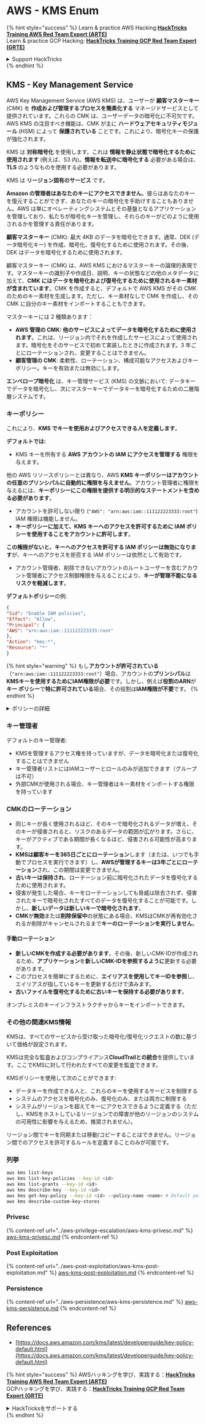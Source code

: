 # AWS - KMS Enum

{% hint style="success" %}
Learn & practice AWS Hacking:<img src="../../../.gitbook/assets/image (1) (1) (1) (1).png" alt="" data-size="line">[**HackTricks Training AWS Red Team Expert (ARTE)**](https://training.hacktricks.xyz/courses/arte)<img src="../../../.gitbook/assets/image (1) (1) (1) (1).png" alt="" data-size="line">\
Learn & practice GCP Hacking: <img src="../../../.gitbook/assets/image (2) (1).png" alt="" data-size="line">[**HackTricks Training GCP Red Team Expert (GRTE)**<img src="../../../.gitbook/assets/image (2) (1).png" alt="" data-size="line">](https://training.hacktricks.xyz/courses/grte)

<details>

<summary>Support HackTricks</summary>

* Check the [**subscription plans**](https://github.com/sponsors/carlospolop)!
* **Join the** 💬 [**Discord group**](https://discord.gg/hRep4RUj7f) or the [**telegram group**](https://t.me/peass) or **follow** us on **Twitter** 🐦 [**@hacktricks\_live**](https://twitter.com/hacktricks_live)**.**
* **Share hacking tricks by submitting PRs to the** [**HackTricks**](https://github.com/carlospolop/hacktricks) and [**HackTricks Cloud**](https://github.com/carlospolop/hacktricks-cloud) github repos.

</details>
{% endhint %}

## KMS - Key Management Service

AWS Key Management Service (AWS KMS) は、ユーザーが **顧客マスターキー** (CMK) を **作成および管理するプロセスを簡素化する** マネージドサービスとして提供されています。これらの CMK は、ユーザーデータの暗号化に不可欠です。AWS KMS の注目すべき機能は、CMK が主に **ハードウェアセキュリティモジュール** (HSM) によって **保護されている** ことです。これにより、暗号化キーの保護が強化されます。

KMS は **対称暗号化** を使用します。これは **情報を静止状態で暗号化するために使用されます** (例えば、S3 内)。**情報を転送中に暗号化する** 必要がある場合は、**TLS** のようなものを使用する必要があります。

KMS は **リージョン固有のサービス** です。

**Amazon の管理者はあなたのキーにアクセスできません**。彼らはあなたのキーを復元することができず、あなたのキーの暗号化を手助けすることもありません。AWS は単にオペレーティングシステムとその基盤となるアプリケーションを管理しており、私たちが暗号化キーを管理し、それらのキーがどのように使用されるかを管理する責任があります。

**顧客マスターキー** (CMK): 最大 4KB のデータを暗号化できます。通常、DEK (データ暗号化キー) を作成、暗号化、復号化するために使用されます。その後、DEK はデータを暗号化するために使用されます。

顧客マスターキー (CMK) は、AWS KMS におけるマスターキーの論理的表現です。マスターキーの識別子や作成日、説明、キーの状態などの他のメタデータに加えて、**CMK にはデータを暗号化および復号化するために使用されるキー素材が含まれています**。CMK を作成すると、デフォルトで AWS KMS がその CMK のためのキー素材を生成します。ただし、キー素材なしで CMK を作成し、その CMK に自分のキー素材をインポートすることもできます。

マスターキーには 2 種類あります：

* **AWS 管理の CMK: 他のサービスによってデータを暗号化するために使用されます**。これは、リージョン内でそれを作成したサービスによって使用されます。暗号化をそのサービスで初めて実装したときに作成されます。3 年ごとにローテーションされ、変更することはできません。
* **顧客管理の CMK**: 柔軟性、ローテーション、構成可能なアクセスおよびキー ポリシー。キーを有効または無効にします。

**エンベロープ暗号化** は、キー管理サービス (KMS) の文脈において: データキーでデータを暗号化し、次にマスターキーでデータキーを暗号化するための二層階層システムです。

### キーポリシー

これにより、**KMS でキーを使用およびアクセスできる人を定義します**。

**デフォルトでは:**

*   KMS キーを所有する **AWS アカウントの IAM にアクセスを管理する** 権限を与えます。

他の AWS リソースポリシーとは異なり、AWS **KMS キーポリシーはアカウントの任意のプリンシパルに自動的に権限を与えません**。アカウント管理者に権限を与えるには、**キーポリシーにこの権限を提供する明示的なステートメントを含める必要があります**。

* アカウントを許可しない限り (`"AWS": "arn:aws:iam::111122223333:root"`) IAM 権限は機能しません。
*   **キーポリシーに加えて、KMS キーへのアクセスを許可するために IAM ポリシーを使用することをアカウントに許可します**。

**この権限がないと、キーへのアクセスを許可する IAM ポリシーは無効になります**が、キーへのアクセスを拒否する IAM ポリシーは依然として有効です。
* アカウント管理者、削除できないアカウントのルートユーザーを含むアカウント管理者にアクセス制御権限を与えることにより、**キーが管理不能になるリスクを軽減します**。

**デフォルトポリシー**の例:
```json
{
"Sid": "Enable IAM policies",
"Effect": "Allow",
"Principal": {
"AWS": "arn:aws:iam::111122223333:root"
},
"Action": "kms:*",
"Resource": "*"
}
```
{% hint style="warning" %}
もし**アカウントが許可されている**（`"arn:aws:iam::111122223333:root"`）場合、アカウントの**プリンシパル**は**KMSキーを使用するためにIAM権限が必要**です。しかし、例えば**役割のARN**が**キー ポリシー**で**特に許可されている**場合、その役割は**IAM権限が不要**です。
{% endhint %}

<details>

<summary>ポリシーの詳細</summary>

ポリシーのプロパティ:

* JSONベースのドキュメント
* リソース --> 影響を受けるリソース（"\*"も可）
* アクション --> kms:Encrypt, kms:Decrypt, kms:CreateGrant ...（権限）
* 効果 --> Allow/Deny
* プリンシパル --> 影響を受けるarn
* 条件（オプション） --> 権限を与える条件

グラント:

* AWSアカウント内の別のAWSプリンシパルに権限を委任することを許可します。AWS KMS APIを使用して作成する必要があります。CMK識別子、グラントを受けるプリンシパル、および必要な操作レベル（Decrypt, Encrypt, GenerateDataKey...）を指定できます。
* グラントが作成されると、GrantTokenとGrantIDが発行されます。

**アクセス**:

* **キー ポリシー**を介して -- これが存在する場合、IAMポリシーよりも**優先されます**
* **IAMポリシー**を介して
* **グラント**を介して

</details>

### キー管理者

デフォルトのキー管理者:

* KMSを管理するアクセス権を持っていますが、データを暗号化または復号化することはできません
* キー管理者リストにはIAMユーザーとロールのみが追加できます（グループは不可）
* 外部CMKが使用される場合、キー管理者はキー素材をインポートする権限を持っています

### CMKのローテーション

* 同じキーが長く使用されるほど、そのキーで暗号化されるデータが増え、そのキーが侵害されると、リスクのあるデータの範囲が広がります。さらに、キーがアクティブである期間が長くなるほど、侵害される可能性が高まります。
* **KMSは顧客キーを365日ごとにローテーション**します（または、いつでも手動でプロセスを実行できます）し、**AWSが管理するキーは3年ごとにローテーション**され、この期間は変更できません。
* **古いキーは保持され**、ローテーション前に暗号化されたデータを復号化するために使用されます。
* 侵害が発生した場合、キーをローテーションしても脅威は除去されず、侵害されたキーで暗号化されたすべてのデータを復号化することが可能です。しかし、**新しいデータは新しいキーで暗号化されます**。
* **CMK**が**無効**または**削除保留中**の状態にある場合、KMSはCMKが再有効化されるか削除がキャンセルされるまで**キーのローテーションを実行しません**。

#### 手動ローテーション

* **新しいCMKを作成する必要があります**。その後、新しいCMK-IDが作成されるため、**アプリケーション**を**新しいCMK-IDを参照するように**更新する必要があります。
* このプロセスを簡単にするために、**エイリアスを使用してキーIDを参照**し、エイリアスが指しているキーを更新するだけで済みます。
* **古いファイルを復号化するために古いキーを保持する必要があります**。

オンプレミスのキーインフラストラクチャからキーをインポートできます。

### その他の関連KMS情報

KMSは、すべてのサービスから受け取った暗号化/復号化リクエストの数に基づいて価格が設定されます。

KMSは完全な監査およびコンプライアンス**CloudTrailとの統合**を提供しています。ここでKMSに対して行われたすべての変更を監査できます。

KMSポリシーを使用して次のことができます:

* データキーを作成できる人と、これらのキーを使用するサービスを制限する
* システムのアクセスを暗号化のみ、復号化のみ、または両方に制限する
* システムがリージョンを超えてキーにアクセスできるように定義する（ただし、KMSをホストしているリージョンでの障害が他のリージョンのシステムの可用性に影響を与えるため、推奨されません）。

リージョン間でキーを同期または移動/コピーすることはできません。リージョン間でのアクセスを許可するルールを定義することのみが可能です。

### 列挙
```bash
aws kms list-keys
aws kms list-key-policies --key-id <id>
aws kms list-grants --key-id <id>
aws kms describe-key --key-id <id>
aws kms get-key-policy --key-id <id> --policy-name <name> # Default policy name is "default"
aws kms describe-custom-key-stores
```
### Privesc

{% content-ref url="../aws-privilege-escalation/aws-kms-privesc.md" %}
[aws-kms-privesc.md](../aws-privilege-escalation/aws-kms-privesc.md)
{% endcontent-ref %}

### Post Exploitation

{% content-ref url="../aws-post-exploitation/aws-kms-post-exploitation.md" %}
[aws-kms-post-exploitation.md](../aws-post-exploitation/aws-kms-post-exploitation.md)
{% endcontent-ref %}

### Persistence

{% content-ref url="../aws-persistence/aws-kms-persistence.md" %}
[aws-kms-persistence.md](../aws-persistence/aws-kms-persistence.md)
{% endcontent-ref %}

## References

* [https://docs.aws.amazon.com/kms/latest/developerguide/key-policy-default.html](https://docs.aws.amazon.com/kms/latest/developerguide/key-policy-default.html)

{% hint style="success" %}
AWSハッキングを学び、実践する：<img src="../../../.gitbook/assets/image (1) (1) (1) (1).png" alt="" data-size="line">[**HackTricks Training AWS Red Team Expert (ARTE)**](https://training.hacktricks.xyz/courses/arte)<img src="../../../.gitbook/assets/image (1) (1) (1) (1).png" alt="" data-size="line">\
GCPハッキングを学び、実践する：<img src="../../../.gitbook/assets/image (2) (1).png" alt="" data-size="line">[**HackTricks Training GCP Red Team Expert (GRTE)**<img src="../../../.gitbook/assets/image (2) (1).png" alt="" data-size="line">](https://training.hacktricks.xyz/courses/grte)

<details>

<summary>HackTricksをサポートする</summary>

* [**サブスクリプションプラン**](https://github.com/sponsors/carlospolop)を確認してください！
* **💬 [**Discordグループ**](https://discord.gg/hRep4RUj7f)または[**テレグラムグループ**](https://t.me/peass)に参加するか、**Twitter** 🐦 [**@hacktricks\_live**](https://twitter.com/hacktricks_live)**をフォローしてください。**
* **ハッキングのトリックを共有するには、[**HackTricks**](https://github.com/carlospolop/hacktricks)と[**HackTricks Cloud**](https://github.com/carlospolop/hacktricks-cloud)のGitHubリポジトリにPRを提出してください。**

</details>
{% endhint %}
